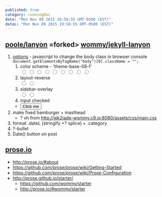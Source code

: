 ```yaml
---
published: true
category: runningDoc
date: "Mon Nov 09 2015 19:58:55 GMT-0500 (EST)"
dateL: "Mon Nov 09 2015 19:58:55 GMT-0500 (EST)"
---
```





## [poole/lanyon](https://github.com/poole/lanyon) =forked> [wommy/jekyll-lanyon](https://github.com/wommy/jekyll-lanyon)

1. [options](https://github.com/poole/lanyon#options)
		- javascript to change the body class in browser console
    	```
		document.getElementsByTagName("body")[0].className = "";
		```
	1. color scheme - 'theme-base-08-f'<br>
    	<input type='radio' name='theme' value='' >
        <input type='radio' name='theme' value='theme-base-08' >
        <input type='radio' name='theme' value='theme-base-09' >
        <input type='radio' name='theme' value='theme-base-0a' >
        <input type='radio' name='theme' value='theme-base-0b' >
        <input type='radio' name='theme' value='theme-base-0c' >
        <input type='radio' name='theme' value='theme-base-0d' >
        <input type='radio' name='theme' value='theme-base-0e' >
        <input type='radio' name='theme' value='theme-base-0f' >
	2. layout-reverse<br>
    	<input type='radio' name='layout' value=' ' >
        <input type='radio' name='layout' value=' layout-reverse' >
	3. sidebar-overlay<br>
    	<input type='radio' name='overlay' value='' >
        <input type='radio' name='overlay' value=' sidebar-overlay'>
	4. input checked
    - <button onclick="myFunction()">Click me</button>
    <script>function myFunction() { document.getElementByTagName('body')[0].className='sidebar-overlay'}</script>
2. make fixed hamburger + masthead
	- ? vh from <http://jek2jade-wommy.c9.io:8080/assets/css/main.css>
3. format .dateL (stringify +? splice) + .category
4. ?-bullet
5. Date() button on post

## [prose.io](https://github.com/prose/prose)

- <http://prose.io/#about>
- <https://github.com/prose/prose/wiki/Getting-Started>
- <https://github.com/prose/prose/wiki/Prose-Configuration>
- <http://prose.github.io/starter/>
	- <https://github.com/wommy/starter>
    - <http://prose.io/#wommy/starter>
